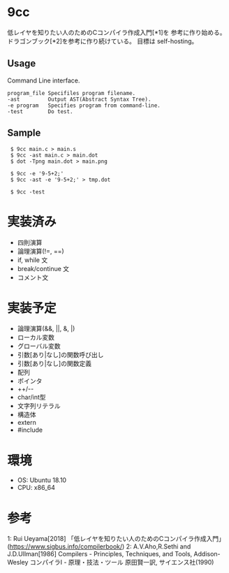 9cc
===
低レイヤを知りたい人のためのCコンパイラ作成入門[*1]を
参考に作り始める。 ドラゴンブック[*2]を参考に作り続けている。
目標は self-hosting。

Usage
-----
Command Line interface.

    program_file Specifiles program filename.
    -ast         Output AST(Abstract Syntax Tree). 
    -e program   Specifies program from command-line.   
    -test        Do test.

Sample
------

     $ 9cc main.c > main.s
     $ 9cc -ast main.c > main.dot
     $ dot -Tpng main.dot > main.png
     
     $ 9cc -e '9-5+2;'
     $ 9cc -ast -e '9-5+2;' > tmp.dot

     $ 9cc -test
    
# 実装済み

* 四則演算
* 論理演算(!=, ==)
* if, while 文
* break/continue 文
* コメント文

# 実装予定

* 論理演算(&&, ||, &, |)
* ローカル変数
* グローバル変数
* 引数[あり|なし]の関数呼び出し
* 引数[あり|なし]の関数定義
* 配列
* ポインタ
* ++/--
* char/int型
* 文字列リテラル
* 構造体
* extern
* #include

# 環境

* OS: Ubuntu 18.10
* CPU: x86_64

# 参考
1: Rui Ueyama[2018] 「低レイヤを知りたい人のためのCコンパイラ作成入門」(https://www.sigbus.info/compilerbook/)
2: A.V.Aho,R.Sethi and J.D.Ullman[1986] Compilers - Principles, Techniques, and Tools, Addison-Wesley
コンパイラⅠ - 原理・技法・ツール 原田賢一訳, サイエンス社(1990)
